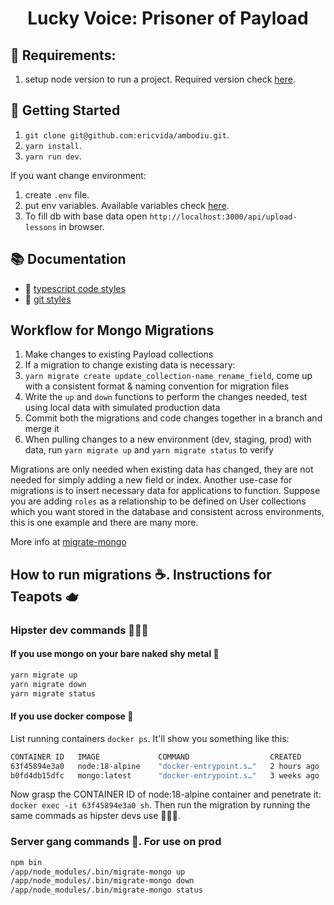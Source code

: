 # <center>Lucky Voice: Prisoner of Payload</center>

## 🚧 Requirements:

1) setup node version to run a project. Required version check [here](./.nvmrc).

## 🏁 Getting Started

1) `git clone git@github.com:ericvida/ambodiu.git`.
2) `yarn install`.
3) `yarn run dev`.

If you want change environment:
1) create `.env` file.
2) put env variables. Available variables check [here](./.env.example).
3) To fill db with base data open `http://localhost:3000/api/upload-lessons` in browser.

## 📚 Documentation

- 💅 [typescript code styles](https://google.github.io/styleguide/tsguide.html)
- 💅 [git styles](https://luckyvoice.atlassian.net/wiki/spaces/TEAM/pages/1245192/Commit+message+guidelines)

## Workflow for Mongo Migrations
1. Make changes to existing Payload collections
2. If a migration to change existing data is necessary:
3. `yarn migrate create update_collection-name_rename_field`, come up with a consistent format & naming convention for migration files
4. Write the `up` and `down` functions to perform the changes needed, test using local data with simulated production data
5. Commit both the migrations and code changes together in a branch and merge it
6. When pulling changes to a new environment (dev, staging, prod) with data, run `yarn migrate up` and `yarn migrate status` to verify

Migrations are only needed when existing data has changed, they are not needed for simply adding a new field or index. Another use-case for migrations is to insert necessary data for applications to function. Suppose you are adding `roles` as a relationship to be defined on User collections which you want stored in the database and consistent across environments, this is one example and there are many more.

More info at [migrate-mongo](https://github.com/seppevs/migrate-mongo)

## How to run migrations ☕️. Instructions for Teapots 🫖

### Hipster dev commands 👨🏻‍💻

#### If you use mongo on your bare naked shy metal 🦽
```bash
yarn migrate up
yarn migrate down
yarn migrate status
```
#### If you use docker compose 🚢

List running containers `docker ps`. It'll show you something like this:
```bash
CONTAINER ID   IMAGE             COMMAND                  CREATED        STATUS       PORTS                                           NAMES
63f45894e3a0   node:18-alpine    "docker-entrypoint.s…"   2 hours ago    Up 2 hours   0.0.0.0:3000->3000/tcp, :::3000->3000/tcp       cambodiu_payload_1
b0fd4db15dfc   mongo:latest      "docker-entrypoint.s…"   3 weeks ago    Up 2 hours   0.0.0.0:27017->27017/tcp, :::27017->27017/tcp   cambodiu_mongo_1
```

Now grasp the CONTAINER ID of node:18-alpine container and penetrate it: `docker exec -it 63f45894e3a0 sh`. Then run the migration by running the same commads as hipster devs use 👨🏻‍💻.

### Server gang commands 🎩. For use on prod
```bash
npm bin
/app/node_modules/.bin/migrate-mongo up
/app/node_modules/.bin/migrate-mongo down
/app/node_modules/.bin/migrate-mongo status
```
